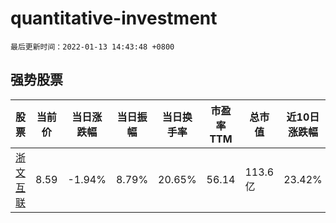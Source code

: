 # quantitative-investment

`最后更新时间：2022-01-13 14:43:48 +0800`

## 强势股票

|股票|当前价|当日涨跌幅|当日振幅|当日换手率|市盈率TTM|总市值|近10日涨跌幅|
|----|----|----|----|----|----|----|----|
|[浙文互联](https://xueqiu.com/S/SH600986)|8.59|-1.94%|8.79%|20.65%|56.14|113.6亿|23.42%|
